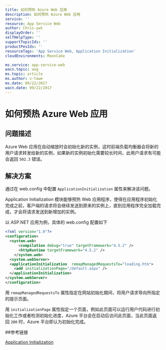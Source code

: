 ```yaml
---
title: 如何预热 Azure Web 应用
description: 如何预热 Azure Web 应用
service: ''
resource: App Service Web
author: Chris-ywt
displayOrder: ''
selfHelpType: ''
supportTopicIds: ''
productPesIds: ''
resourceTags: 'App Service Web, Application Initialization'
cloudEnvironments: MoonCake

ms.service: app-service-web
wacn.topic: aog
ms.topic: article
ms.author: v-tawe
ms.date: 09/22/2017
wacn.date: 09/22/2017
---
```

# 如何预热 Azure Web 应用

## 问题描述

Azure Web 应用在自动缩放时会初始化新的实例，这时前端负载均衡器会将新的用户请求转发给新的实例，如果新的实例初始化需要较长时间，此用户请求有可能会返回 `502.3` 错误。

## 解决方案

通过在 web.config 中配置 `ApplicationInitialization` 属性来解决该问题。

Application Initialization 模块能够预热 Web 应用程序，使得在应用程序初始化完成之前，客户端的请求将会继续发送到原来的实例上，直到应用程序完全加载完成，才会将请求发送到新增加的实例。

以 ASP.NET 应用为例，具体的 web.config 配置如下

```XML
<?xml version="1.0"?>
<configuration>
  <system.web>
      <compilation debug="true" targetFramework="4.5.2" />
      <httpRuntime targetFramework="4.5.2" />
    </system.web>
  <system.webServer>
  <applicationInitialization  remapManagedRequestsTo="loading.htm">
    <add initializationPage="/default.aspx" />
  </applicationInitialization>
</system.webServer>
</configuration>
```

用 `remapManagedRequestsTo` 属性指定在网站初始化期间，将用户请求导向所指定的提示页面。

用 `initializationPage` 属性指定一个页面，例如此页面可以运行用户代码进行初始化工作或者检测初始化进度，Azure 平台会在启动后访问此页面，当此页面返回 `200` 时，Azure 平台即认为初始化完成。

##参考链接

[Application Initialization <applicationInitialization>](https://docs.microsoft.com/zh-cn/iis/configuration/system.webServer/applicationInitialization/)